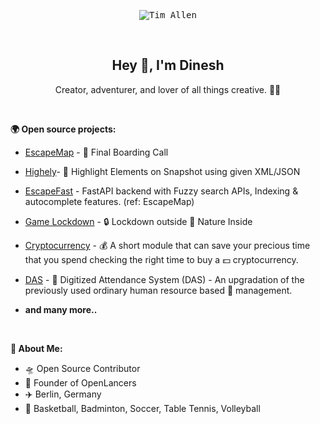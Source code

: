 <p align="center">
  <kbd>
  <img src="https://raw.githubusercontent.com/IamDinni/IamDinni/main/tim_allen.gif" alt="Tim Allen" />
  </kbd>
</p>

&nbsp;

<h2 align="center">
  Hey 👋, I'm Dinesh
</h2>

<p align="center">
    Creator, adventurer, and lover of all things creative. 🤘😎
</p>

&nbsp;

**🌍 Open source projects:**

- [EscapeMap](https://github.com/IamDinni/EscapeMap) - 📢 Final Boarding Call

- [Highely](https://github.com/IamDinni/highely)- 🔰 Highlight Elements on Snapshot using given XML/JSON

- [EscapeFast](https://github.com/IamDinni/EscapeFast) - FastAPI backend with Fuzzy search APIs, Indexing & autocomplete features. (ref: EscapeMap)

- [Game Lockdown](https://github.com/IamDinni/Lockdown) - 🔒 Lockdown outside 🌄 Nature Inside

- [Cryptocurrency](https://github.com/IamDinni/Cryptocurrency) - 💰 A short module that can save your precious time that you spend checking the right time to buy a 💵 cryptocurrency.

- [DAS](https://github.com/IamDinni/IEEE-das) - 🙋 Digitized Attendance System (DAS) - An upgradation of the previously used ordinary human resource based 📒  management.

- **and many more..**

&nbsp;

**🕺 About Me:**

 - 🛸 Open Source Contributor
 - 💼  Founder of OpenLancers
 - ✈️  Berlin, Germany
 - 🏀  Basketball, Badminton, Soccer, Table Tennis, Volleyball

&nbsp;

<br/>
